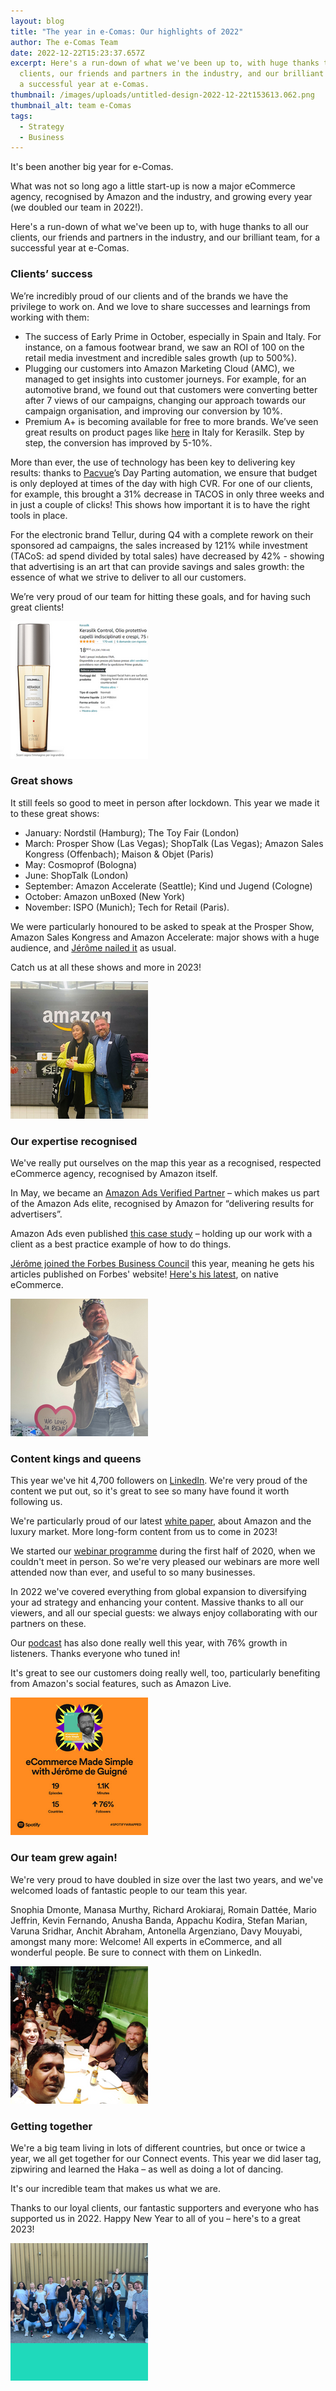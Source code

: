 ```yaml
---
layout: blog
title: "The year in e-Comas: Our highlights of 2022"
author: The e-Comas Team
date: 2022-12-22T15:23:37.657Z
excerpt: Here's a run-down of what we've been up to, with huge thanks to all our
  clients, our friends and partners in the industry, and our brilliant team, for
  a successful year at e-Comas.
thumbnail: /images/uploads/untitled-design-2022-12-22t153613.062.png
thumbnail_alt: team e-Comas
tags:
  - Strategy
  - Business
---
```

<!--StartFragment-->

It's been another big year for e-Comas.

What was not so long ago a little start-up is now a major eCommerce agency, recognised by Amazon and the industry, and growing every year (we doubled our team in 2022!).

Here's a run-down of what we've been up to, with huge thanks to all our clients, our friends and partners in the industry, and our brilliant team, for a successful year at e-Comas.

### Clients’ success

We’re incredibly proud of our clients and of the brands we have the privilege to work on. And we love to share successes and learnings from working with them:

* The success of Early Prime in October, especially in Spain and Italy. For instance, on a famous footwear brand, we saw an ROI of 100 on the retail media investment and incredible sales growth (up to 500%).
* Plugging our customers into Amazon Marketing Cloud (AMC), we managed to get insights into customer journeys. For example, for an automotive brand, we found out that customers were converting better after 7 views of our campaigns, changing our approach towards our campaign organisation, and improving our conversion by 10%.
* Premium A+ is becoming available for free to more brands. We’ve seen great results on product pages like [here](https://www.amazon.it/dp/B015GNZY7E?ref=emc_p_m_5_i) in Italy for Kerasilk. Step by step, the conversion has improved by 5-10%. 

More than ever, the use of technology has been key to delivering key results: thanks to [Pacvue](https://www.pacvue.com/)’s Day Parting automation, we ensure that budget is only deployed at times of the day with high CVR. For one of our clients, for example, this brought a 31% decrease in TACOS in only three weeks and in just a couple of clicks! This shows how important it is to have the right tools in place.

For the electronic brand Tellur, during Q4 with a complete rework on their sponsored ad campaigns, the sales increased by 121% while investment (TACoS: ad spend divided by total sales) have decreased by 42% - showing that advertising is an art that can provide savings and sales growth: the essence of what we strive to deliver to all our customers.

We’re very proud of our team for hitting these goals, and for having such great clients!

![](/images/uploads/untitled-design-2022-12-22t155307.410.png)

### Great shows

It still feels so good to meet in person after lockdown. This year we made it to these great shows:

* January: Nordstil (Hamburg); The Toy Fair (London) 
* March: Prosper Show (Las Vegas); ShopTalk (Las Vegas); Amazon Sales Kongress (Offenbach); Maison & Objet (Paris)
* May: Cosmoprof (Bologna)
* June: ShopTalk (London)
* September: Amazon Accelerate (Seattle); Kind und Jugend (Cologne)
* October: Amazon unBoxed (New York)
* November: ISPO (Munich); Tech for Retail (Paris).

We were particularly honoured to be asked to speak at the Prosper Show, Amazon Sales Kongress and Amazon Accelerate: major shows with a huge audience, and [Jérôme nailed it](https://sell.amazon.com/events) as usual.

Catch us at all these shows and more in 2023!

![](/images/uploads/unboxed.png)

### Our expertise recognised

We've really put ourselves on the map this year as a recognised, respected eCommerce agency, recognised by Amazon itself.

In May, we became an [Amazon Ads Verified Partner](https://e-comas.com/2022/05/19/e-comas-is-now-a-verified-partner-for-amazon-ads.html) – which makes us part of the Amazon Ads elite, recognised by Amazon for “delivering results for advertisers”.

Amazon Ads even published [this case study](https://advertising.amazon.com/library/case-studies/how-e-comas-and-superfeet-used-sponsored-products) – holding up our work with a client as a best practice example of how to do things.

[Jérôme joined the Forbes Business Council](https://e-comas.com/2022/06/10/e-comas-founder-j%C3%A9r%C3%B4me-is-now-a-forbes-writer.html) this year, meaning he gets his articles published on Forbes' website! [Here's his latest](https://www.forbes.com/sites/forbesbusinesscouncil/2022/10/18/4-native-e-commerce-trends-in-a-cookie-less-era/?sh=3f730e86d85d), on native eCommerce.

![](/images/uploads/jerome2.png)

### Content kings and queens

This year we've hit 4,700 followers on [LinkedIn](https://www.linkedin.com/company/e-comas/). We're very proud of the content we put out, so it's great to see so many have found it worth following us.

We're particularly proud of our latest [white paper](https://e-comas.com/white-paper-form.html), about Amazon and the luxury market. More long-form content from us to come in 2023!

We started our [webinar programme](https://www.youtube.com/playlist?list=PLIISXNQzZ8ZrvjOjGsK9iJykSn_x6xO3k) during the first half of 2020, when we couldn't meet in person. So we're very pleased our webinars are more well attended now than ever, and useful to so many businesses.

In 2022 we've covered everything from global expansion to diversifying your ad strategy and enhancing your content. Massive thanks to all our viewers, and all our special guests: we always enjoy collaborating with our partners on these.

Our [podcast](https://e-comas.com/podcast.html) has also done really well this year, with 76% growth in listeners. Thanks everyone who tuned in!

It's great to see our customers doing really well, too, particularly benefiting from Amazon's social features, such as Amazon Live.

![](/images/uploads/podcast.png)

### Our team grew again!

We're very proud to have doubled in size over the last two years, and we've welcomed loads of fantastic people to our team this year.

Snophia Dmonte, Manasa Murthy, Richard Arokiaraj, Romain Dattée, Mario Jeffrin, Kevin Fernando, Anusha Banda, Appachu Kodira, Stefan Marian, Varuna Sridhar, Anchit Abraham, Antonella Argenziano, Davy Mouyabi, amongst many more: Welcome! All experts in eCommerce, and all wonderful people. Be sure to connect with them on LinkedIn. 

![](/images/uploads/team2.png)

### Getting together

We're a big team living in lots of different countries, but once or twice a year, we all get together for our Connect events. This year we did laser tag, zipwiring and learned the Haka – as well as doing a lot of dancing.

It's our incredible team that makes us what we are.

Thanks to our loyal clients, our fantastic supporters and everyone who has supported us in 2022. Happy New Year to all of you – here's to a great 2023!

![](/images/uploads/team4.png)

<!--EndFragment-->
